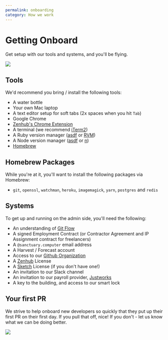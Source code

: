 ```yaml
---
permalink: onboarding
category: How we work
---
```


# Getting Onboard

Get setup with our tools and systems, and you'll be flying.

![](https://scontent-iad3-1.cdninstagram.com/vp/0ebff53d0211226048ec46290dc6a4bc/5C36D945/t51.2885-15/e35/28153149_440323716401166_7690921606788415488_n.jpg)

## Tools

We'd recommend you bring / install the following tools:

- A water bottle
- Your own Mac laptop
- A text editor setup for soft tabs (2x spaces when you hit `Tab`)
- Google Chrome
- [Zenhub's Chrome Extension](https://chrome.google.com/webstore/detail/zenhub-for-github/ogcgkffhplmphkaahpmffcafajaocjbd?hl=en-US)
- A terminal (we recommend [iTerm2](https://www.iterm2.com/))
- A Ruby version manager ([asdf](https://github.com/asdf-vm/asdf) or [RVM](https://rvm.io/))
- A Node version manager ([asdf](https://github.com/asdf-vm/asdf) or [n](https://github.com/tj/n))
- [Homebrew](https://brew.sh/)

## Homebrew Packages

While you're at it, you'll want to install the following packages via Homebrew:

- `git`, `openssl`, `watchman`, `heroku`, `imagemagick`, `yarn`, `postgres` and `redis`

## Systems

To get up and running on the admin side, you'll need the following:

- An understanding of [Git Flow](https://www.atlassian.com/git/tutorials/comparing-workflows/gitflow-workflow)
- A signed Employment Contract (or Contractor Agreement and IP Assignment contract for freelancers)
- A `@sanctuary.computer` email address
- A Harvest / Forecast account
- Access to our [Github Organization](https://github.com/sanctuarycomputer)
- A [Zenhub](https://www.zenhub.com) License
- A [Sketch](https://www.sketchapp.com) License (if you don't have one!)
- An invitation to our Slack channel
- An invitation to our payroll provider, [Justworks](https://justworks.com/)
- A key to the building, and access to our smart lock

## Your first PR

We strive to help onboard new developers so quickly that they put up their first PR on their first day. If you pull that off, nice! If you don't - let us know what we can be doing better.

![](https://scontent-iad3-1.cdninstagram.com/vp/b48c5cca9c5899b9a22831e207c6d044/5C223D19/t51.2885-15/e35/s1080x1080/25021644_364525024008478_1005662666758291456_n.jpg)
